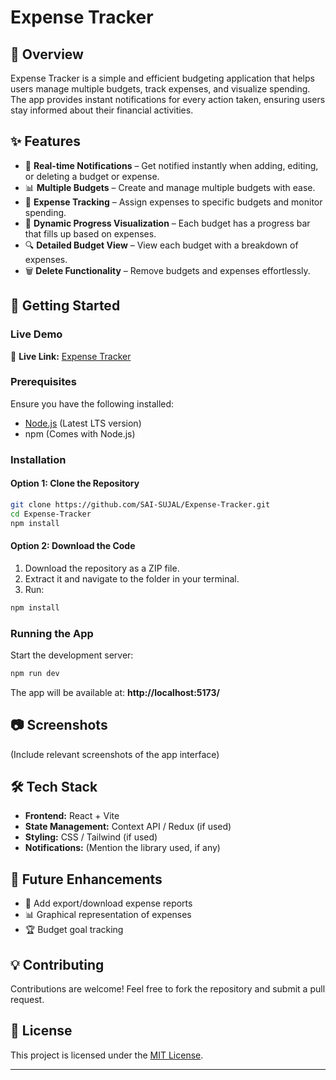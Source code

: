# Expense Tracker

## 📌 Overview
Expense Tracker is a simple and efficient budgeting application that helps users manage multiple budgets, track expenses, and visualize spending. The app provides instant notifications for every action taken, ensuring users stay informed about their financial activities.

## ✨ Features
- 📢 **Real-time Notifications** – Get notified instantly when adding, editing, or deleting a budget or expense.
- 📊 **Multiple Budgets** – Create and manage multiple budgets with ease.
- 📝 **Expense Tracking** – Assign expenses to specific budgets and monitor spending.
- 🔄 **Dynamic Progress Visualization** – Each budget has a progress bar that fills up based on expenses.
- 🔍 **Detailed Budget View** – View each budget with a breakdown of expenses.
- 🗑️ **Delete Functionality** – Remove budgets and expenses effortlessly.

## 🚀 Getting Started

### Live Demo
🔗 **Live Link:** [Expense Tracker](https://sujal-expense-tracker.netlify.app/)

### Prerequisites
Ensure you have the following installed:
- [Node.js](https://nodejs.org/) (Latest LTS version)
- npm (Comes with Node.js)

### Installation
#### Option 1: Clone the Repository
```sh
git clone https://github.com/SAI-SUJAL/Expense-Tracker.git
cd Expense-Tracker
npm install
```

#### Option 2: Download the Code
1. Download the repository as a ZIP file.
2. Extract it and navigate to the folder in your terminal.
3. Run:
```sh
npm install
```

### Running the App
Start the development server:
```sh
npm run dev
```
The app will be available at: **http://localhost:5173/**

## 📷 Screenshots
(Include relevant screenshots of the app interface)

## 🛠️ Tech Stack
- **Frontend:** React + Vite
- **State Management:** Context API / Redux (if used)
- **Styling:** CSS / Tailwind (if used)
- **Notifications:** (Mention the library used, if any)

## 🎯 Future Enhancements
- 🔄 Add export/download expense reports
- 📊 Graphical representation of expenses
- 🏆 Budget goal tracking

## 💡 Contributing
Contributions are welcome! Feel free to fork the repository and submit a pull request.

## 📜 License
This project is licensed under the [MIT License](LICENSE).

---

